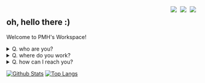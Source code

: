 <img src="assets/dot.png" align="right" width=1>
<img src="https://upload.wikimedia.org/wikipedia/commons/thumb/9/99/Unofficial_JavaScript_logo_2.svg/1024px-Unofficial_JavaScript_logo_2.svg.png" align="right" width=25>
<img src="https://upload.wikimedia.org/wikipedia/commons/thumb/4/4b/Visual_Studio_Code_Insiders_1.36_icon.svg/1024px-Visual_Studio_Code_Insiders_1.36_icon.svg.png" align="right" width=25>
<img src="https://upload.wikimedia.org/wikipedia/commons/thumb/a/a5/Archlinux-icon-crystal-64.svg/1200px-Archlinux-icon-crystal-64.svg.png" align="right" width=25>

## oh, hello there :)
Welcome to PMH's Workspace!

<details>
  <summary>Q. who are you?</summary>
  
  ## I'm...
  PMH, Park Min Hyeok\
  who is the student developer\
  who wanna be a full-stack developer (or already)\
  who loves contributing\
  who hates Windows, change my mind
</details>

<details>
  <summary>Q. where do you work?</summary>
  
  ## I'm working for...
  | Organization & Team  | Position | Links  |
  |:-------------------- |:--------:|:------ |
  | Tritium Networks     | Owner    | [`website`](https://trinets.xyz), [`discord`](https://discord.gg/FK29Fym), [`github`](https://github.com/TritiumNetworks)
  | Software and Guiders | Leader   | [`github`](https://github.com/SoftWareAndGuider)
  | Teaddy Studio        | PM       | [`discord`](https://discord.gg/mpAJ3wS), [`github`](https://github.com/Teaddy-Studio)
  | Onder Crew           | Dev      | [`github`](https://github.com/OnderCrew)
  | Team Seoa            | Member   | [`discord`](https://discord.gg/BHS5pw3), [`website`](https://seoa.space/), [`v1`](https://github.com/seoaapp), [`v2`](https://github.com/SeoaV2)
  | Talkroom - Initial T | Member   | [`discord`](https://discord.gg/D2XYQQt), [`website`](https://worldmoat3.wixsite.com/talkroom), [`github`](https://github.com/talkroom-development-team)
  | Team Wave            | Member   | [`discord`](https://discord.gg/ctFpAHj), [`github`](https://github.com/Team-WAVE-x)
</details>

<details>
  <summary>Q. how can I reach you?</summary>
  
  ## Contact
  * email ([pmhstudio.pmh@gmail.com](mailto:pmhstudio.pmh@gmail.com))
  * reddit ([u/pmh_only](https://www.reddit.com/user/pmh_only))
  * discord ([Dev. PMH#7086](https://discord.gg/VbcGYnv))
</details>


[![Github Stats](https://github-readme-stats.vercel.app/api?username=pmh-only&count_private=true&show_icons=true&hide_border=true&bg_color=00000000&title_color=6bedd4&icon_color=6bedd4&text_color=389aa1)](https://github.com/pmh-only)
[![Top Langs](https://github-readme-stats.vercel.app/api/top-langs/?username=pmh-only&layout=compact&show_icons=true&hide_border=true&bg_color=00000000&title_color=6bedd4&icon_color=6bedd4&text_color=6bedd4)](https://github.com/pmh-only)
